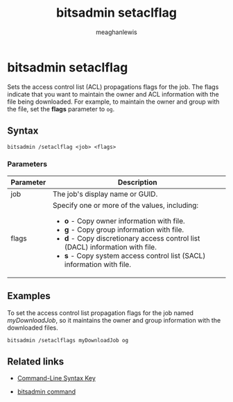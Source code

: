 ﻿---
title: bitsadmin setaclflag
description: Reference article for the bitsadmin setaclflag command, which sets the access control list (ACL) propagations flags.
ms.topic: reference
ms.author: mosagie
author: meaghanlewis
ms.date: 10/16/2017
---

# bitsadmin setaclflag

Sets the access control list (ACL) propagations flags for the job. The flags indicate that you want to maintain the owner and ACL information with the file being downloaded. For example, to maintain the owner and group with the file, set the **flags** parameter to `og`.

## Syntax

```
bitsadmin /setaclflag <job> <flags>
```

### Parameters

| Parameter | Description |
| --------- | ----------- |
| job | The job's display name or GUID. |
| flags | Specify one or more of the values, including:<ul><li>**o** - Copy owner information with file.</li><li>**g** - Copy group information with file.</li><li>**d** - Copy discretionary access control list (DACL) information with file.</li><li>**s** - Copy system access control list (SACL) information with file.</li></ul> |

## Examples

To set the access control list propagation flags for the job named *myDownloadJob*, so it maintains the owner and group information with the downloaded files.

```
bitsadmin /setaclflags myDownloadJob og
```

## Related links

- [Command-Line Syntax Key](command-line-syntax-key.md)

- [bitsadmin command](bitsadmin.md)
